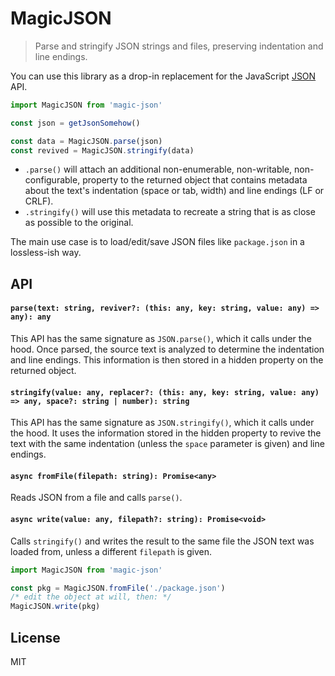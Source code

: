 # MagicJSON
> Parse and stringify JSON strings and files, preserving indentation and line endings.

You can use this library as a drop-in replacement for the JavaScript [JSON](https://developer.mozilla.org/en-US/docs/Web/JavaScript/Reference/Global_Objects/JSON) API.

```ts
import MagicJSON from 'magic-json'

const json = getJsonSomehow()

const data = MagicJSON.parse(json)
const revived = MagicJSON.stringify(data)
```

* `.parse()` will attach an additional non-enumerable, non-writable, non-configurable, property to the returned object that contains metadata about the text's indentation (space or tab, width) and line endings (LF or CRLF).
* `.stringify()` will use this metadata to recreate a string that is as close as possible to the original.

The main use case is to load/edit/save JSON files like `package.json` in a lossless-ish way.

## API

#### `parse(text: string, reviver?: (this: any, key: string, value: any) => any): any`
This API has the same signature as `JSON.parse()`, which it calls under the hood. Once parsed, the source text is analyzed to determine the indentation and line endings. This information is then stored in a hidden property on the returned object.

#### `stringify(value: any, replacer?: (this: any, key: string, value: any) => any, space?: string | number): string`
This API has the same signature as `JSON.stringify()`, which it calls under the hood. It uses the information stored in the hidden property to revive the text with the same indentation (unless the `space` parameter is given) and line endings.

#### `async fromFile(filepath: string): Promise<any>`
Reads JSON from a file and calls `parse()`.

#### `async write(value: any, filepath?: string): Promise<void>`
Calls `stringify()` and writes the result to the same file the JSON text was loaded from, unless a different `filepath` is given.

```ts
import MagicJSON from 'magic-json'

const pkg = MagicJSON.fromFile('./package.json')
/* edit the object at will, then: */
MagicJSON.write(pkg)
```

## License
MIT
